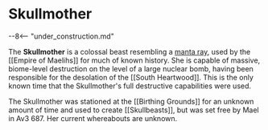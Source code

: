 # Skullmother

--8<-- "under_construction.md"

The **Skullmother** is a colossal beast resembling a [manta ray](https://en.wikipedia.org/wiki/Manta_ray), used by the [[Empire of Maelihs]] for much of known history. She is capable of massive, biome-level destruction on the level of a large nuclear bomb, having been responsible for the desolation of the [[South Heartwood]]. This is the only known time that the Skullmother's full destructive capabilities were used.

The Skullmother was stationed at the [[Birthing Grounds]] for an unknown amount of time and used to create [[Skullbeasts]], but was set free by Mael in Av3 687. Her current whereabouts are unknown.